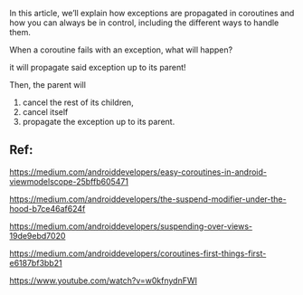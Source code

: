 
In this article, we’ll explain how exceptions are propagated in coroutines and how you can always be in control, 
including the different ways to handle them.

When a coroutine fails with an exception, what will happen?

it will propagate said exception up to its parent!

Then, the parent will 

1) cancel the rest of its children,
2) cancel itself
3) propagate the exception up to its parent.






## Ref:

https://medium.com/androiddevelopers/easy-coroutines-in-android-viewmodelscope-25bffb605471

https://medium.com/androiddevelopers/the-suspend-modifier-under-the-hood-b7ce46af624f

https://medium.com/androiddevelopers/suspending-over-views-19de9ebd7020

https://medium.com/androiddevelopers/coroutines-first-things-first-e6187bf3bb21

https://www.youtube.com/watch?v=w0kfnydnFWI